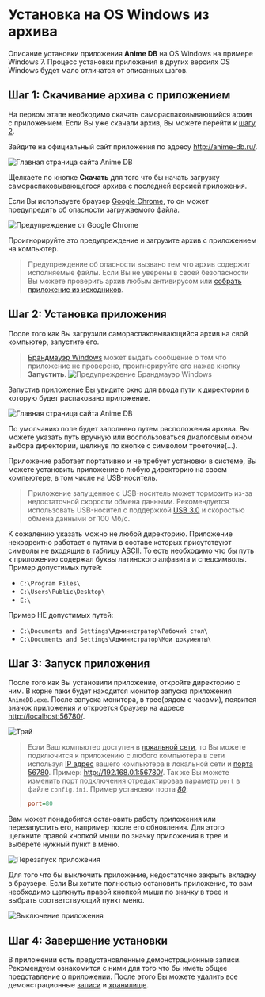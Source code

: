 # Установка на OS Windows из архива

Описание установки приложения **Anime DB** на OS Windows на примере Windows 7.
Процесс установки приложения в других версиях OS Windows будет мало отличатся от описанных шагов.

<a name="stap-1"></a>

## Шаг 1: Скачивание архива с приложением

На первом этапе необходимо скачать самораспаковывающийся архив с приложением.
Если Вы уже скачали архив, Вы можете перейти к [шагу 2](#stap-2).

Зайдите на официальный сайт приложения по адресу <http://anime-db.ru/>.

![Главная страница сайта Anime DB](https://raw.github.com/anime-db/anime-db-docs/master/images/ru/install/home_page_win.jpg)

Щелкаете по кнопке **Скачать** для того что бы начать загрузку самораспаковывающегося архива c последней версией
приложения.

Если Вы используете браузер [Google Chrome](http://ru.wikipedia.org/wiki/Google_Chrome), то он может предупредить об
опасности загружаемого файла.

![Предупреждение от Google Chrome](https://raw.github.com/anime-db/anime-db-docs/master/images/ru/install/warning_download.jpg)

Проигнорируйте это предупреждение и загрузите архив с приложением на компьютер.

> Предупреждение об опасности вызвано тем что архив содержит исполняемые файлы.
Если Вы не уверены в своей безопасности Вы можете проверить архив любым антивирусом или
[собрать приложение из исходников](/ru/user/install/source/windows.md).

<a name="stap-2"></a>

## Шаг 2: Установка приложения

После того как Вы загрузили самораспаковывающийся архив на свой компьютер, запустите его.

> [Брандмауэр Windows](http://ru.wikipedia.org/wiki/Брандмауэр_Windows) может выдать сообщение о том что приложение не
проверено, проигнорируйте его нажав кнопку **Запустить**.
![Предупреждение Брандмауэр Windows](https://raw.github.com/anime-db/anime-db-docs/master/images/ru/install/run_archive.jpg)

Запустив приложение Вы увидите окно для ввода пути к директории в которую будет распаковано приложение.

![Главная страница сайта Anime DB](https://raw.github.com/anime-db/anime-db-docs/master/images/en/install/archive_choose_path.jpg)

По умолчанию поле будет заполнено путем расположения архива. Вы можете указать путь вручную или воспользоваться
диалоговым окном выбора директории, щелкнув по кнопке с символом троеточие(...).

Приложение работает портативно и не требует установки в системе, Вы можете установить приложение в любую директорию на
своем компьютере, в том числе на USB-носитель.

> Приложение запущенное с USB-носитель может тормозить из-за недостаточной скорости обмена данными. Рекомендуется
использовать USB-носител с поддержкой [USB 3.0](http://ru.wikipedia.org/wiki/USB#USB_3.0) и скоростью обмена данными от
100 Мб/с.

К сожалению указать можно не любой директорию. Приложение некорректно работает с путями в составе которых
присутствуют символы не входящие в таблицу [ASCII](http://www.asciitable.com/ "Таблица ASCII символов"). То есть
необходимо что бы путь к приложению содержал буквы латинского алфавита и спецсимволы.
Пример допустимых путей:

- `C:\Program Files\`
- `C:\Users\Public\Desktop\`
- `E:\`

Пример НЕ допустимых путей:

- `C:\Documents and Settings\Администратор\Рабочий стол\`
- `C:\Documents and Settings\Администратор\Мои документы\`

<a name="stap-3"></a>

## Шаг 3: Запуск приложения

После того как Вы установили приложение, откройте директорию с ним. В корне паки будет находится монитор запуска приложения `AnimeDB.exe`. После запуска монитора, в трее(рядом с часами), появится значок приложения и
откроется браузер на адресе <http://localhost:56780/>.

![Трай](https://raw.github.com/anime-db/anime-db-docs/master/images/en/install/tray.jpg)

<a name="change-port"></a>

> Если Ваш компьютер доступен в [локальной сети](http://ru.wikipedia.org/wiki/Локальная_вычислительная_сеть), то Вы
можете подключится к приложению с любого компьютера в сети используя [IP адрес](http://ru.wikipedia.org/wiki/IP-адрес)
вашего компьютера в локальной сети и [порта](http://ru.wikipedia.org/wiki/Порт_%28компьютерные_сети%29)
[56780](/ru/user/port.md). Пример: <http://192.168.0.1:56780/>. Так же Вы можете изменить порт подключения
отредактировав параметр `port` в файле `config.ini`. Пример установки порта
*[80](http://en.wikipedia.org/wiki/List_of_TCP_and_UDP_port_numbers#cite_ref-11)*:
> 
> ```ini
> port=80
> ```

Вам может понадобится остановить работу приложения или перезапустить его, например после его обновления. Для этого
щелкните правой кнопкой мыши по значку приложения в трее и выберете нужный пункт в меню.

![Перезапуск приложения](https://raw.github.com/anime-db/anime-db-docs/master/images/ru/install/tray_restart.jpg)

Для того что бы выключить приложение, недостаточно закрыть вкладку в браузере. Если Вы хотите полностью остановить
приложение, то вам необходимо щелкнуть правой кнопкой мыши по значку в трее и выбрать соответствующий пункт меню.

![Выключение приложения](https://raw.github.com/anime-db/anime-db-docs/master/images/ru/install/tray_exit.jpg)

<a name="stap-4"></a>

## Шаг 4: Завершение установки

В приложении есть предустановленные демонстрационные записи. Рекомендуем ознакомится с ними для того что бы иметь
общее представление о приложении. После этого Вы можете удалить все демонстрационные [записи](/ru/user/item/delete.md)
и [хранилище](/ru/user/storage/delete.md).